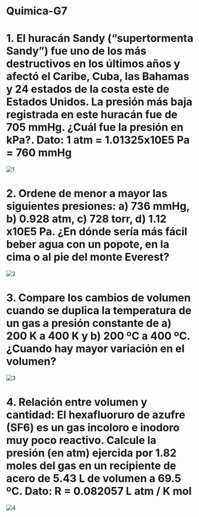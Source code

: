 # Quimica-G7
# 1. El huracán Sandy (“supertormenta Sandy”) fue uno de los más destructivos en los últimos años y afectó el Caribe, Cuba, las Bahamas y 24 estados de la costa este de Estados Unidos. La presión más baja registrada en este huracán fue de 705 mmHg. ¿Cuál fue la presión en kPa?. Dato: 1 atm = 1.01325x10E5 Pa = 760 mmHg
![1](https://github.com/saul147/Quimica-G7/assets/148402545/da0bf32c-7126-4e25-a20d-33163d8a3740)
# 2. Ordene de menor a mayor las siguientes presiones: a) 736 mmHg, b) 0.928 atm, c) 728 torr, d) 1.12 x10E5 Pa. ¿En dónde sería más fácil beber agua con un popote, en la cima o al pie del monte Everest?
![2](https://github.com/saul147/Quimica-G7/assets/148402545/d2192127-3b00-45bb-b30a-65367a5b99f4)
# 3. Compare los cambios de volumen cuando se duplica la temperatura de un gas a presión constante de a) 200 K a 400 K y b) 200 ºC a 400 ºC. ¿Cuando hay mayor variación en el volumen?
![3](https://github.com/saul147/Quimica-G7/assets/148402545/96f2734b-06ab-4d3d-9f35-4f82d31c2e13)
# 4. Relación entre volumen y cantidad: El hexafluoruro de azufre (SF6) es un gas incoloro e inodoro muy poco reactivo. Calcule la presión (en atm) ejercida por 1.82 moles del gas en un recipiente de acero de 5.43 L de volumen a 69.5 ºC. Dato: R = 0.082057 L atm / K mol
![4](https://github.com/saul147/Quimica-G7/assets/148402545/3e64afb9-cccc-44cb-b3a5-3851361bcbc8)


